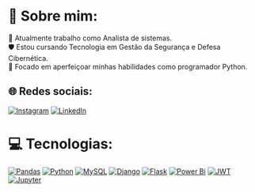 # 💫 Sobre mim:
💼 Atualmente trabalho como Analista de sistemas.<br>🛡️ Estou cursando Tecnologia em Gestão da Segurança e Defesa Cibernética.<br>🐍 Focado em aperfeiçoar minhas habilidades como programador Python.<br>


## 🌐 Redes sociais:
[![Instagram](https://img.shields.io/badge/Instagram-%23E4405F.svg?logo=Instagram&logoColor=white)](https://www.instagram.com/mts.sulzbacher/) 
[![LinkedIn](https://img.shields.io/badge/LinkedIn-%230077B5.svg?logo=linkedin&logoColor=white)](https://www.linkedin.com/in/mateus-sulzbacher-cordeiro/)

# 💻 Tecnologias:
[![Pandas](https://img.shields.io/badge/pandas-%23150458.svg?style=for-the-badge&logo=pandas&logoColor=white)](https://pandas.pydata.org/) 
[![Python](https://img.shields.io/badge/python-3670A0?style=for-the-badge&logo=python&logoColor=ffdd54)](https://www.python.org/) 
[![MySQL](https://img.shields.io/badge/mysql-%2300000f.svg?style=for-the-badge&logo=mysql&logoColor=white)](https://www.mysql.com/) 
[![Django](https://img.shields.io/badge/django-%23092E20.svg?style=for-the-badge&logo=django&logoColor=white)](https://www.djangoproject.com/) 
[![Flask](https://img.shields.io/badge/flask-%23000.svg?style=for-the-badge&logo=flask&logoColor=white)](https://flask.palletsprojects.com/) 
[![Power Bi](https://img.shields.io/badge/power_bi-F2C811?style=for-the-badge&logo=powerbi&logoColor=black)](https://powerbi.microsoft.com/) 
[![JWT](https://img.shields.io/badge/JWT-black?style=for-the-badge&logo=JSON%20web%20tokens)](https://jwt.io/) 
[![Jupyter](https://img.shields.io/badge/Jupyter-%23F37626.svg?style=for-the-badge&logo=Jupyter&logoColor=white)](https://jupyter.org/)

<!-- Proudly created with GPRM ( https://gprm.itsvg.in ) -->
